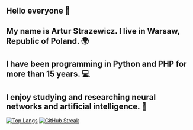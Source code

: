 ## Hello everyone 👋  
## My name is Artur Strazewicz. I live in Warsaw, Republic of Poland. 🌍  
## I have been programming in Python and PHP for more than 15 years. 💻  
## I enjoy studying and researching neural networks and artificial intelligence. 🤖  
[![Top Langs](https://github-readme-stats.vercel.app/api/top-langs/?username=istark)](https://github.com/istark/) [![GitHub Streak](https://streak-stats.demolab.com/?user=istark)](https://github.com/istark)
<!--
**iStark/iStark** is a ✨ _special_ ✨ repository because its `README.md` (this file) appears on your GitHub profile.

Here are some ideas to get you started:

- 🔭 I’m currently working on ...
- 🌱 I’m currently learning ...
- 👯 I’m looking to collaborate on ...
- 🤔 I’m looking for help with ...
- 💬 Ask me about ...
- 📫 How to reach me: ...
- 😄 Pronouns: ...
- ⚡ Fun fact: ...
-->

